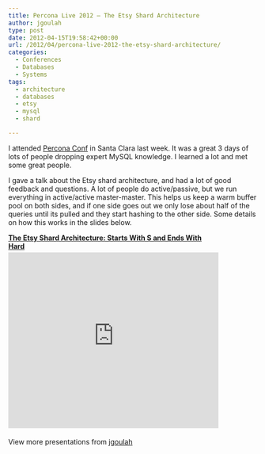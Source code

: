 ```yaml
---
title: Percona Live 2012 – The Etsy Shard Architecture
author: jgoulah
type: post
date: 2012-04-15T19:58:42+00:00
url: /2012/04/percona-live-2012-the-etsy-shard-architecture/
categories:
  - Conferences
  - Databases
  - Systems
tags:
  - architecture
  - databases
  - etsy
  - mysql
  - shard

---
```

I attended <a href="https://www.percona.com/live/mysql-conference-2012/" target="_blank">Percona Conf</a> in Santa Clara last week. It was a great 3 days of lots of people dropping expert MySQL knowledge. I learned a lot and met some great people.

I gave a talk about the Etsy shard architecture, and had a lot of good feedback and questions. A lot of people do active/passive, but we run everything in active/active master-master. This helps us keep a warm buffer pool on both sides, and if one side goes out we only lose about half of the queries until its pulled and they start hashing to the other side. Some details on how this works in the slides below.

<div style="width:425px" id="__ss_12506796">
  <strong style="display:block;margin:12px 0 4px"><a href="https://www.slideshare.net/jgoulah/the-etsy-shard-architecture-starts-with-s-and-ends-with-hard" title="The Etsy Shard Architecture: Starts With S and Ends With Hard" target="_blank">The Etsy Shard Architecture: Starts With S and Ends With Hard</a></strong> <iframe src="https://www.slideshare.net/slideshow/embed_code/12506796?rel=0" width="425" height="355" frameborder="0" marginwidth="0" marginheight="0" scrolling="no"></iframe> </p> 
  
  <div style="padding:5px 0 12px">
    View more presentations from <a href="https://www.slideshare.net/jgoulah" target="_blank">jgoulah</a>
  </div></p>
</div>
